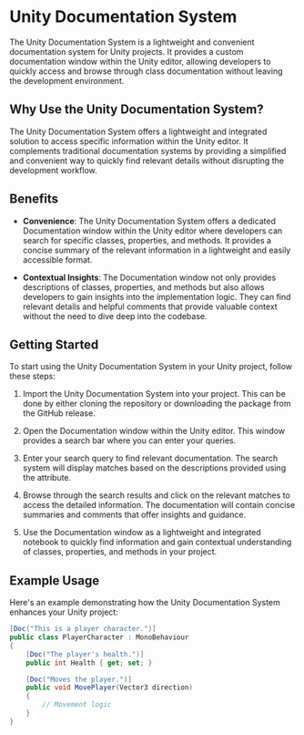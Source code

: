 # Unity Documentation System

The Unity Documentation System is a lightweight and convenient documentation system for Unity projects. It provides a custom documentation window within the Unity editor, allowing developers to quickly access and browse through class documentation without leaving the development environment.

## Why Use the Unity Documentation System?

The Unity Documentation System offers a lightweight and integrated solution to access specific information within the Unity editor. It complements traditional documentation systems by providing a simplified and convenient way to quickly find relevant details without disrupting the development workflow.

## Benefits

- **Convenience**: The Unity Documentation System offers a dedicated Documentation window within the Unity editor where developers can search for specific classes, properties, and methods. It provides a concise summary of the relevant information in a lightweight and easily accessible format.

- **Contextual Insights**: The Documentation window not only provides descriptions of classes, properties, and methods but also allows developers to gain insights into the implementation logic. They can find relevant details and helpful comments that provide valuable context without the need to dive deep into the codebase.

## Getting Started

To start using the Unity Documentation System in your Unity project, follow these steps:

1. Import the Unity Documentation System into your project. This can be done by either cloning the repository or downloading the package from the GitHub release.

2. Open the Documentation window within the Unity editor. This window provides a search bar where you can enter your queries.

3. Enter your search query to find relevant documentation. The search system will display matches based on the descriptions provided using the attribute.

4. Browse through the search results and click on the relevant matches to access the detailed information. The documentation will contain concise summaries and comments that offer insights and guidance.

5. Use the Documentation window as a lightweight and integrated notebook to quickly find information and gain contextual understanding of classes, properties, and methods in your project.

## Example Usage

Here's an example demonstrating how the Unity Documentation System enhances your Unity project:

```csharp
[Doc("This is a player character.")]
public class PlayerCharacter : MonoBehaviour
{
    [Doc("The player's health.")]
    public int Health { get; set; }

    [Doc("Moves the player.")]
    public void MovePlayer(Vector3 direction)
    {
        // Movement logic
    }
}

